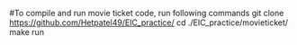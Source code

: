 #To compile and run movie ticket code, run following commands
git clone https://github.com/Hetpatel49/EIC_practice/
cd ./EIC_practice/movieticket/
make run
